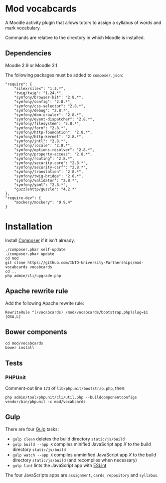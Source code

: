 # Mod vocabcards

A Moodle activity plugin that allows tutors to assign a syllabus of words and mark vocabulary.

Commands are relative to the directory in which Moodle is installed.

## Dependencies

Moodle 2.9 or Moodle 3.1

The following packages must be added to `composer.json`:

    "require": {
        "silex/silex": "1.3.*",
        "twig/twig": "1.24.*",
        "symfony/browser-kit": "2.8.*",
        "symfony/config": "2.8.*",
        "symfony/css-selector": "2.8.*",
        "symfony/debug": "2.8.*",
        "symfony/dom-crawler": "2.8.*",
        "symfony/event-dispatcher": "2.8.*",
        "symfony/filesystem": "2.8.*",
        "symfony/form": "2.8.*",
        "symfony/http-foundation": "2.8.*",
        "symfony/http-kernel": "2.8.*",
        "symfony/intl": "2.8.*",
        "symfony/locale": "2.8.*",
        "symfony/options-resolver": "2.8.*",
        "symfony/property-access": "2.8.*",
        "symfony/routing": "2.8.*",
        "symfony/security-core": "2.8.*",
        "symfony/security-csrf": "2.8.*",
        "symfony/translation": "2.8.*",
        "symfony/twig-bridge": "2.8.*",
        "symfony/validator": "2.8.*",
        "symfony/yaml": "2.8.*",
        "guzzlehttp/guzzle": "4.2.*"
    },
    "require-dev": {
        "mockery/mockery": "0.9.4"
    }

# Installation

Install [Composer](https://getcomposer.org/download/) if it isn't already.

    ./composer.phar self-update
    ./composer.phar update
    cd mod
    git clone https://github.com/INTO-University-Partnerships/mod-vocabcards vocabcards
    cd ..
    php admin/cli/upgrade.php

## Apache rewrite rule

Add the following Apache rewrite rule:

    RewriteRule ^(/vocabcards) /mod/vocabcards/bootstrap.php?slug=$1 [QSA,L]

## Bower components

    cd mod/vocabcards
    bower install

## Tests

### PHPUnit

Comment-out line `173` of `lib/phpunit/bootstrap.php`, then:

    php admin/tool/phpunit/cli/util.php --buildcomponentconfigs
    vendor/bin/phpunit -c mod/vocabcards

## Gulp

There are four [Gulp](http://gulpjs.com/) tasks:

* `gulp clean` deletes the build directory `static/js/build`
* `gulp build --app X` compiles minified JavaScript app *X* to the build directory `static/js/build`
* `gulp watch --app X` compiles unminified JavaScript app *X* to the build directory `static/js/build` (and recompiles when necessary)
* `gulp lint` lints the JavaScript app with [ESLint](http://eslint.org/)

The four JavaScripts apps are `assignment`, `cards`, `repository` and `syllabus`.
